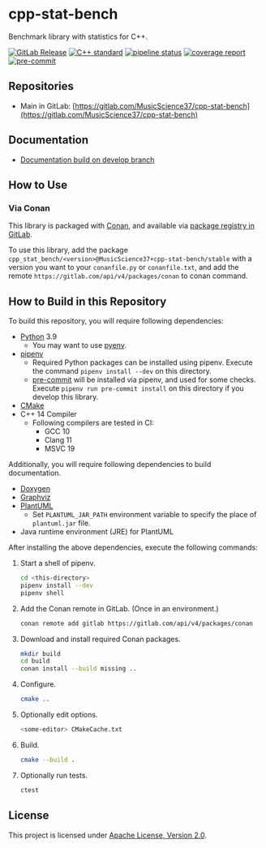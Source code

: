# cpp-stat-bench

Benchmark library with statistics for C++.

[![GitLab Release](https://img.shields.io/gitlab/v/release/32226502?sort=semver)](https://gitlab.com/MusicScience37/cpp-stat-bench/-/releases)
[![C++ standard](https://img.shields.io/badge/standard-C%2B%2B14-blue?logo=c%2B%2B)](https://en.cppreference.com/w/cpp/compiler_support/14)
[![pipeline status](https://gitlab.com/MusicScience37/cpp-stat-bench/badges/develop/pipeline.svg)](https://gitlab.com/MusicScience37/cpp-stat-bench/-/commits/develop)
[![coverage report](https://gitlab.com/MusicScience37/cpp-stat-bench/badges/develop/coverage.svg)](https://gitlab.com/MusicScience37/cpp-stat-bench/-/commits/develop)
[![pre-commit](https://img.shields.io/badge/pre--commit-enabled-brightgreen?logo=pre-commit&logoColor=white)](https://github.com/pre-commit/pre-commit)

## Repositories

- Main in GitLab: [https://gitlab.com/MusicScience37/cpp-stat-bench](https://gitlab.com/MusicScience37/cpp-stat-bench)

## Documentation

- [Documentation build on develop branch](https://musicscience37.gitlab.io/cpp-stat-bench/)

## How to Use

### Via Conan

This library is packaged with [Conan](https://conan.io/),
and available via
[package registry in GitLab](https://gitlab.com/MusicScience37/cpp-stat-bench/-/packages).

To use this library,
add the package
`cpp_stat_bench/<version>@MusicScience37+cpp-stat-bench/stable`
with a version you want
to your `conanfile.py` or `conanfile.txt`,
and add the remote
`https://gitlab.com/api/v4/packages/conan`
to conan command.

## How to Build in this Repository

To build this repository,
you will require following dependencies:

- [Python](https://www.python.org/) 3.9
  - You may want to use [pyenv](https://github.com/pyenv/pyenv).
- [pipenv](https://pipenv.pypa.io/en/latest/)
  - Required Python packages can be installed using pipenv.
    Execute the command `pipenv install --dev` on this directory.
  - [pre-commit](https://pre-commit.com/)
    will be installed via pipenv, and used for some checks.
    Execute `pipenv run pre-commit install` on this directory
    if you develop this library.
- [CMake](https://cmake.org/)
- C++ 14 Compiler
  - Following compilers are tested in CI:
    - GCC 10
    - Clang 11
    - MSVC 19

Additionally, you will require following dependencies
to build documentation.

- [Doxygen](https://www.doxygen.nl/index.html)
- [Graphviz](https://graphviz.org/)
- [PlantUML](https://plantuml.com)
  - Set `PLANTUML_JAR_PATH` environment variable to specify the place of `plantuml.jar` file.
- Java runtime environment (JRE) for PlantUML

After installing the above dependencies,
execute the following commands:

1. Start a shell of pipenv.

   ```bash
   cd <this-directory>
   pipenv install --dev
   pipenv shell
   ```

2. Add the Conan remote in GitLab. (Once in an environment.)

   ```bash
   conan remote add gitlab https://gitlab.com/api/v4/packages/conan
   ```

3. Download and install required Conan packages.

   ```bash
   mkdir build
   cd build
   conan install --build missing ..
   ```

4. Configure.

   ```bash
   cmake ..
   ```

5. Optionally edit options.

   ```bash
   <some-editor> CMakeCache.txt
   ```

6. Build.

   ```bash
   cmake --build .
   ```

7. Optionally run tests.

   ```bash
   ctest
   ```

## License

This project is licensed under [Apache License, Version 2.0](https://www.apache.org/licenses/LICENSE-2.0).
